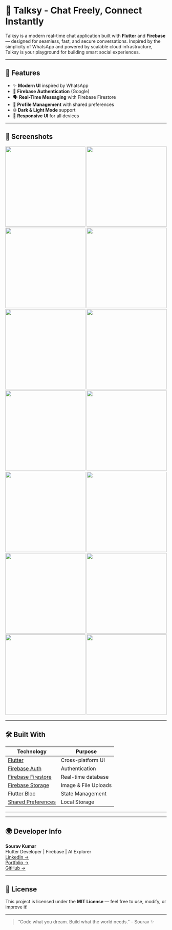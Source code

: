 # 💬 Talksy - Chat Freely, Connect Instantly

Talksy is a modern real-time chat application built with **Flutter** and **Firebase** — designed for seamless, fast, and secure conversations. Inspired by the simplicity of WhatsApp and powered by scalable cloud infrastructure, Talksy is your playground for building smart social experiences.

---

## 🚀 Features

- ✨ **Modern UI** inspired by WhatsApp
- 🔐 **Firebase Authentication** (Google)
- 🗣 **Real-Time Messaging** with Firebase Firestore
- 👤 **Profile Management** with shared preferences
- 🌐 **Dark & Light Mode** support
- 📱 **Responsive UI** for all devices

---

## 📸 Screenshots

<p align="center">
  <img src="https://github.com/user-attachments/assets/0e006797-ad4f-44e6-ba77-1b7f1077b861" width="250" />
  <img src="https://github.com/user-attachments/assets/2d8e60aa-958b-4322-9f3f-d802ca4c1544" width="250" />
  <img src="https://github.com/user-attachments/assets/0d921c95-75f9-4aa9-bd59-4c39ee519038" width="250" />
  <img src="https://github.com/user-attachments/assets/5576ff31-364d-44eb-ad02-9dd4f518e1e3" width="250" />
  <img src="https://github.com/user-attachments/assets/a45f0518-9efa-4533-8a86-6ea9a620b25d" width="250" />
  <img src="https://github.com/user-attachments/assets/7c7d308c-e31c-40b9-acc8-2c5bd0e4d88a" width="250" />
  <img src="https://github.com/user-attachments/assets/6da9c23b-8183-4b55-8f99-53090f51a466" width="250" />
  <img src="https://github.com/user-attachments/assets/465d8cb5-d389-4d3d-bd84-187b420ba834" width="250" />
  <img src="https://github.com/user-attachments/assets/be132791-ea2b-4771-bc26-694a5f372178" width="250" />
  <img src="https://github.com/user-attachments/assets/877074aa-b42e-4b8b-b9e3-3d4a7db43721" width="250" />
  <img src="https://github.com/user-attachments/assets/d6806500-3c0d-4a7d-bfdc-cacd60ad7b91" width="250" />
  <img src="https://github.com/user-attachments/assets/886e3eef-1e81-4385-a6be-3190cd01fd76" width="250" />
  <img src="https://github.com/user-attachments/assets/2a2f33cb-a7b5-430a-8e09-97ea4660d66c" width="250" />
  <img src="https://github.com/user-attachments/assets/366fec3a-3441-4f17-9c77-561c4ace4b67" width="250" />
</p>

---

## 🛠️ Built With

| Technology                                                           | Purpose              |
| -------------------------------------------------------------------- | -------------------- |
| [Flutter](https://flutter.dev)                                       | Cross-platform UI    |
| [Firebase Auth](https://firebase.google.com/products/auth)           | Authentication       |
| [Firebase Firestore](https://firebase.google.com/products/firestore) | Real-time database   |
| [Firebase Storage](https://firebase.google.com/products/storage)     | Image & File Uploads |
| [Flutter Bloc](https://bloclibrary.dev/)                             | State Management     |
| [Shared Preferences](https://pub.dev/packages/shared_preferences)    | Local Storage        |

---

---

## 🌍 Developer Info

**Sourav Kumar**  
Flutter Developer | Firebase | AI Explorer  
[LinkedIn →](https://www.linkedin.com/in/sourav-791120257/)  
[Portfolio →](https://sourav0174.github.io/sourav/)  
[GitHub →](https://github.com/Sourav0174)

---

## 📜 License

This project is licensed under the **MIT License** — feel free to use, modify, or improve it!

---

> “Code what you dream. Build what the world needs.” – Sourav ✨
